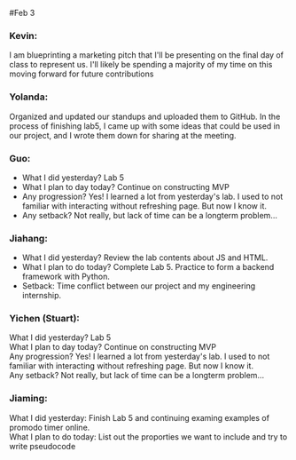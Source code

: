 #Feb 3

### Kevin:
I am blueprinting a marketing pitch that I'll be presenting on the final day of class to represent us. I'll likely be spending a majority of my time on this moving forward for future contributions

### Yolanda:
Organized and updated our standups and uploaded them to GitHub. In the process of finishing lab5, I came up with some ideas that could be used in our project, and I wrote them down for sharing at the meeting.

### Guo:
- What I did yesterday?
Lab 5
- What I plan to day today?
Continue on constructing MVP
- Any progression?
Yes! I learned a lot from yesterday's lab. I used to not familiar with interacting without refreshing page. But now I know it.
- Any setback?
Not really, but lack of time can be a longterm problem...

### Jiahang:
- What I did yesterday? Review the lab contents about JS and HTML.
- What I plan to do today?
Complete Lab 5. Practice to form a backend framework with Python.
- Setback:
Time conflict between our project and my engineering internship.

### Yichen (Stuart):
What I did yesterday? Lab 5  
What I plan to day today? Continue on constructing MVP  
Any progression? Yes! I learned a lot from yesterday's lab. I used to not familiar with interacting without refreshing page. But now I know it.  
Any setback? Not really, but lack of time can be a longterm problem...

### Jiaming:
What I did yesterday: Finish Lab 5 and continuing examing examples of promodo timer online.  
What I plan to do today: List out the proporties we want to include and try to write pseudocode
